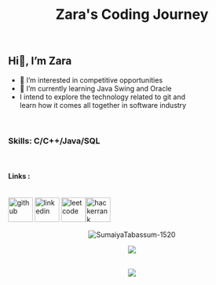 <h1 align = "center"> Zara's Coding Journey </h1>
<br>


<!--<img align ="right" alt = "coding" width = "400" src ="https://document-export.canva.com/OUYrs/DAFYwKOUYrs/16/thumbnail/0001.png?X-Amz-Algorithm=AWS4-HMAC-SHA256&X-Amz-Credential=AKIAQYCGKMUHWDTJW6UD%2F20230126%2Fus-east-1%2Fs3%2Faws4_request&X-Amz-Date=20230126T065443Z&X-Amz-Expires=43183&X-Amz-Signature=73d2ca6e5f3cbe9cc88e087ab5568e1b2995b9e708343e95db3c182df0f6342c&X-Amz-SignedHeaders=host&response-expires=Thu%2C%2026%20Jan%202023%2018%3A54%3A26%20GMT">-->

<h2 align = "left"> Hi👋, I’m Zara </h2>

- 👀 I’m interested in competitive opportunities
- 🌱 I’m currently learning Java Swing and Oracle
-  I intend to explore the technology related to git and <br> learn how it comes all together in software industry

<br><h3 align = "left"> Skills: C/C++/Java/SQL </h3>


<br><h4 align = "left" > Links :</h4></br>
[<img src='https://i.pinimg.com/originals/b5/1b/78/b51b78ecc9e5711274931774e433b5e6.png' alt='github' height='50'>](https://github.com/SumaiyaTabassum-1520) 
[<img src='https://cdn3.iconfinder.com/data/icons/inficons/512/linkedin.png' alt='linkedin' height='50'>](https://www.linkedin.com/in/sumaiya-tabassum-94a9151b5/) [<img src='https://user-images.githubusercontent.com/36547915/97088991-45da5d00-1652-11eb-900f-80d106540f4f.png' alt='leetcode' height='50'>](https://leetcode.com/sumaiyatabassum/)[<img src='https://upload.wikimedia.org/wikipedia/commons/thumb/4/40/HackerRank_Icon-1000px.png/240px-HackerRank_Icon-1000px.png' alt='hackerrank' height='50'>](https://www.hackerrank.com/sumaiyatabassum2)  

<div align = "center">

<p><img align="center" src="https://github-readme-stats.vercel.app/api/top-langs?username=SumaiyaTabassum-1520&show_icons=true&locale=en&layout=compact&langs_count=10&theme=dark" alt="SumaiyaTabassum-1520" /></p>
  
<source
  src="https://github-readme-stats.vercel.app/api?username=SumaiyaTabassum-1520&show_icons=true&theme=dark"
  media="(prefers-color-scheme: light), (prefers-color-scheme: no-preference)"
/>
<img src="https://github-readme-stats.vercel.app/api?username=SumaiyaTabassum-1520&show_icons=true&theme=dark" />
</picture>

<br><img src="https://streak-stats.demolab.com/?user=SumaiyaTabassum-1520&layout=compact&show_icons=true&theme=dark"/></br>

